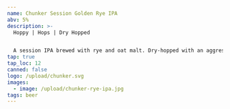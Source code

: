 ```yaml
---
name: Chunker Session Golden Rye IPA
abv: 5%
description: >-
  Hoppy | Hops | Dry Hopped


  A session IPA brewed with rye and oat malt. Dry-hopped with an aggressive amount of Centennial and Citra hops.
tap: true
tap_loc: 12
canned: false
logo: /upload/chunker.svg
images:
  - image: /upload/chunker-rye-ipa.jpg
tags: beer
---
```

